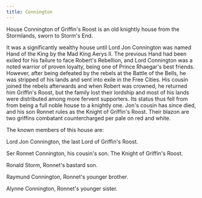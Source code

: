 ```yaml
---
title: Connington
---
```


 House Connington of Griffin's Roost is an old knightly house from the Stormlands, sworn to Storm's End.

It was a significantly wealthy house until Lord Jon Connington was named Hand of the King by the Mad King Aerys II. The previous Hand had been exiled for his failure to face Robert's Rebellion, and Lord Connington was a noted warrior of proven loyalty, being one of Prince Rhaegar's best friends. However, after being defeated by the rebels at the Battle of the Bells, he was stripped of his lands and sent into exile in the Free Cities. His cousin joined the rebels afterwards and when Robert was crowned, he returned him Griffin's Roost, but the family lost their lordship and most of his lands were distributed among more fervent supporters. Its status thus fell from from being a full noble house to a knightly one. Jon's cousin has since died, and his son Ronnet rules as the Knight of Griffin's Roost. Their blazon are two griffins combatant countercharged per pale on red and white.

The known members of this house are:

Lord Jon Connington, the last Lord of Griffin's Roost.

Ser Ronnet Connington, his cousin's son. The Knight of Griffin's Roost.

Ronald Storm, Ronnet's bastard son.

Raymund Connington, Ronnet's younger brother.

Alynne Connington, Ronnet's younger sister. 


